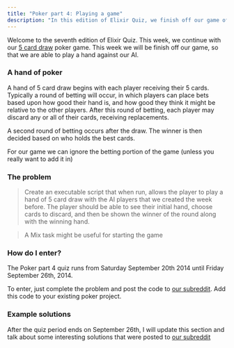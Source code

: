 ```yaml
---
title: "Poker part 4: Playing a game"
description: "In this edition of Elixir Quiz, we finish off our game of poker. This week we will tie everything together into a simple game we can play"
---
```


Welcome to the seventh edition of Elixir Quiz. This week, we continue with our [5 card draw](http://en.wikipedia.org/wiki/Five-card_draw) poker game. This week we will be finish off our game, so that we are able to play a hand against our AI.

### A hand of poker

A hand of 5 card draw begins with each player receiving their 5 cards. Typically a round of betting will occur, in which players can place bets based upon how good their hand is, and how good they think it might be relative to the other players. After this round of betting, each player may discard any or all of their cards, receiving replacements.

A second round of betting occurs after the draw. The winner is then decided based on who holds the best cards.

For our game we can ignore the betting portion of the game (unless you really want to add it in)

### The problem

> Create an executable script that when run, allows the player to play a hand of 5 card draw with the AI players that we created the week before. The player should be able to see their initial hand, choose cards to discard, and then be shown the winner of the round along with the winning hand.

> A Mix task might be useful for starting the game

### How do I enter?

The Poker part 4 quiz runs from Saturday September 20th 2014 until Friday September 26th, 2014.

To enter, just complete the problem and post the code to [our subreddit](http://reddit.com/r/elixirquiz). Add this code to your existing poker project.

### Example solutions

After the quiz period ends on September 26th, I will update this section and talk about some interesting solutions that were posted to [our subreddit](http://reddit.com/r/elixirquiz)
